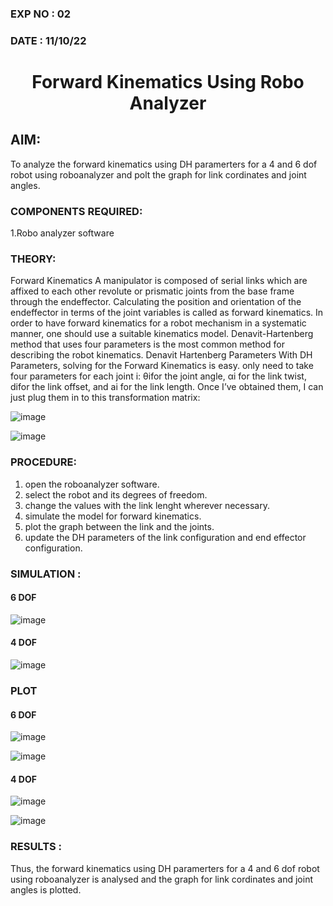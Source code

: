 ### EXP NO : 02
### DATE : 11/10/22
# <p align = "center"> Forward Kinematics Using Robo Analyzer</p>

## AIM: 
To analyze the forward kinematics using DH paramerters for a 4 and 6 dof robot using roboanalyzer and polt the graph for link cordinates and joint angles.
### COMPONENTS REQUIRED:
1.Robo analyzer software  
### THEORY: 
Forward Kinematics
A manipulator is composed of serial links which are affixed to each other revolute or prismatic joints from the base frame through the endeffector. 
Calculating the position and orientation of the endeffector in terms of the joint variables is called as forward kinematics. 
In order to have forward kinematics for a robot mechanism in a systematic manner, one should use a suitable kinematics model. 
Denavit-Hartenberg method that uses four parameters is the most common method for describing the robot kinematics. 
Denavit Hartenberg Parameters
With DH Parameters, solving for the Forward Kinematics is easy.  only need to take four parameters for each joint 
i: θifor the joint angle, 
αi for the link twist, 
difor the link offset, and 
ai for the link length. Once I’ve obtained them, I can just plug them in to this transformation matrix:


![image](https://user-images.githubusercontent.com/36288975/170172719-ed7befc9-2894-4344-bfd5-be831bb05308.png)

 ![image](https://user-images.githubusercontent.com/36288975/170172766-b8aeb788-7fd7-4de7-b340-f04656707ebd.png)

### PROCEDURE:
1. open the roboanalyzer software.
2. select the robot and its degrees of freedom.
3. change the values with the link lenght wherever necessary.
4. simulate the model for forward kinematics.
5. plot the graph between the link and the joints.
6. update the DH parameters of the link configuration and end effector configuration.

### SIMULATION :  
 
#### 6 DOF


![image](https://user-images.githubusercontent.com/70213227/170177308-8d984a17-d2bb-496d-98af-a4498ee98547.png)

#### 4 DOF

![image](https://user-images.githubusercontent.com/70213227/170177134-89450af2-719f-41db-bb40-cc8ed73bad45.png)


 
### PLOT 
 
#### 6 DOF

![image](https://user-images.githubusercontent.com/70213227/170174722-a81f96da-e92a-4d68-b0fd-79c50bcf3919.png)

![image](https://user-images.githubusercontent.com/70213227/170174755-15719cb2-af08-48f0-bb13-87c5115be669.png)

#### 4 DOF

![image](https://user-images.githubusercontent.com/70213227/170175025-07bb37e4-f842-497f-b014-13bc88d8da6d.png)

![image](https://user-images.githubusercontent.com/70213227/170175000-7e58a8da-dd7e-4143-8d1f-d80911fabb30.png)

### RESULTS : 
Thus, the forward kinematics using DH paramerters for a 4 and 6 dof robot using roboanalyzer is analysed and the graph for link cordinates and joint angles is plotted.

